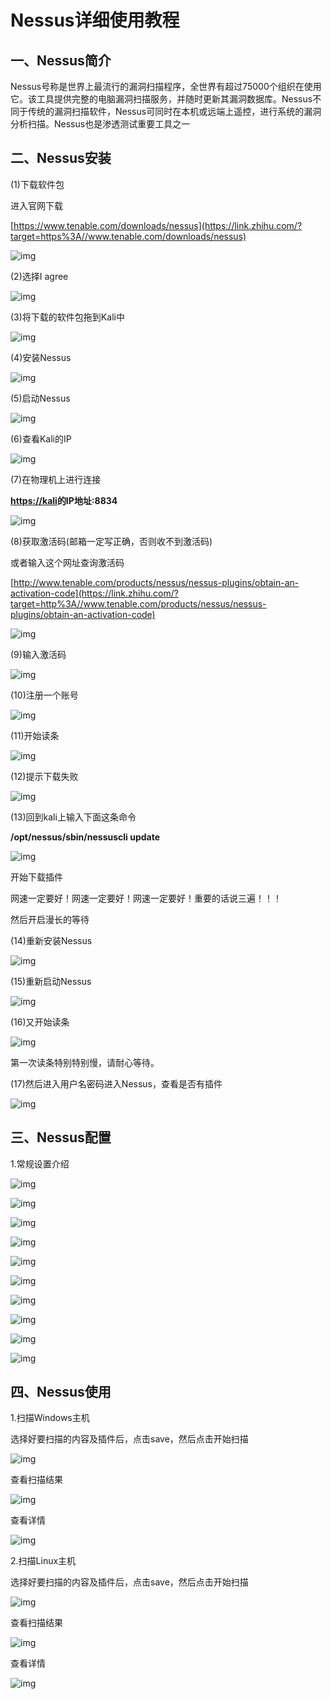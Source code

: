 # Nessus详细使用教程

## 一、Nessus简介

Nessus号称是世界上最流行的漏洞扫描程序，全世界有超过75000个组织在使用它。该工具提供完整的电脑漏洞扫描服务，并随时更新其漏洞数据库。Nessus不同于传统的漏洞扫描软件，Nessus可同时在本机或远端上遥控，进行系统的漏洞分析扫描。Nessus也是渗透测试重要工具之一

## 二、Nessus安装

(1)下载软件包

进入官网下载

[https://www.tenable.com/downloads/nessus](https://link.zhihu.com/?target=https%3A//www.tenable.com/downloads/nessus)

![img](https://pic2.zhimg.com/80/v2-9ea3091368d9d21f6033f79b9b71c2b9_720w.jpg)

(2)选择I agree

![img](https://pic4.zhimg.com/80/v2-44f8fdf4dfdaa3ece6745fdbaec07437_720w.jpg)

(3)将下载的软件包拖到Kali中

![img](https://pic4.zhimg.com/80/v2-39e66df1c804eed5c3c280883772d92b_720w.jpg)

(4)安装Nessus

![img](https://pic3.zhimg.com/80/v2-dc89a40c46b6d8bfc16c144881baae46_720w.jpg)

(5)启动Nessus

![img](https://pic3.zhimg.com/80/v2-e096dc1dddb971ec5a4824be553d11da_720w.png)

(6)查看Kali的IP

![img](https://pic4.zhimg.com/80/v2-629d42fc46c187a1b1314610b5bd8f3f_720w.jpg)

(7)在物理机上进行连接

**[https://kali](https://link.zhihu.com/?target=https%3A//kali)的IP地址:8834**

![img](https://pic1.zhimg.com/80/v2-26ee81d0b8b5322b05d2075821879380_720w.jpg)

(8)获取激活码(邮箱一定写正确，否则收不到激活码)

或者输入这个网址查询激活码

[http://www.tenable.com/products/nessus/nessus-plugins/obtain-an-activation-code](https://link.zhihu.com/?target=http%3A//www.tenable.com/products/nessus/nessus-plugins/obtain-an-activation-code)

![img](https://pic1.zhimg.com/80/v2-f22286dfb446d52c51f1639993d33528_720w.jpg)

(9)输入激活码

![img](https://pic2.zhimg.com/80/v2-0c00419f3f99ba9546b86716b0a28811_720w.jpg)

(10)注册一个账号

![img](https://pic4.zhimg.com/80/v2-4b3b1a0f6d2670b202b9d2718081f367_720w.jpg)

(11)开始读条

![img](https://pic4.zhimg.com/80/v2-99dca3b488127e1e2a753ce3f3a1b15b_720w.jpg)

(12)提示下载失败

![img](https://pic1.zhimg.com/80/v2-6804e01c5b41ed1aafbd35a6ff858164_720w.jpg)

(13)回到kali上输入下面这条命令

**/opt/nessus/sbin/nessuscli update**

![img](https://pic2.zhimg.com/80/v2-7768879873b2d3f0a0b8fa0489a1afbd_720w.jpg)

开始下载插件

网速一定要好！网速一定要好！网速一定要好！重要的话说三遍！！！

然后开启漫长的等待

(14)重新安装Nessus

![img](https://pic2.zhimg.com/80/v2-5a3673c27b8ed0b67e795937f0c7a665_720w.jpg)

(15)重新启动Nessus

![img](https://pic4.zhimg.com/80/v2-86a1127110fe6337e4a01fe1f56e766f_720w.png)

(16)又开始读条

![img](https://pic3.zhimg.com/80/v2-160a16d906fd13387913bd4229a71d92_720w.jpg)

第一次读条特别特别慢，请耐心等待。

(17)然后进入用户名密码进入Nessus，查看是否有插件

![img](https://pic2.zhimg.com/80/v2-d430c8d09cfd8bcfe941e872d214a1e9_720w.jpg)

## 三、Nessus配置

1.常规设置介绍

![img](https://pic4.zhimg.com/80/v2-59984d70faf43463215c66f439b51e1f_720w.jpg)

![img](https://pic1.zhimg.com/80/v2-b731d46353cf07f32bb93fa48999f9f0_720w.jpg)

![img](https://pic2.zhimg.com/80/v2-fbdb217d9071fed153e50fe0a064dc25_720w.jpg)

![img](https://pic4.zhimg.com/80/v2-9f15960d70910ed1082f73bdecf64f97_720w.jpg)

![img](https://pic2.zhimg.com/80/v2-32c1b75a33091092e402cc596d4c5651_720w.jpg)

![img](https://pic4.zhimg.com/80/v2-71b7f843e08b632169907f3cc17c8353_720w.jpg)

![img](https://pic3.zhimg.com/80/v2-b686eefdde6268a93173afddce6eec6e_720w.jpg)

![img](https://pic3.zhimg.com/80/v2-44cfb0564d5d6dcd4830564fe11f749e_720w.jpg)

![img](https://pic1.zhimg.com/80/v2-5b183df3caf13e1e03a78180d20bf4e0_720w.jpg)

![img](https://pic4.zhimg.com/80/v2-ebc35e90c9377fb8084e05691adf398f_720w.jpg)

## 四、Nessus使用

1.扫描Windows主机

选择好要扫描的内容及插件后，点击save，然后点击开始扫描

![img](https://pic1.zhimg.com/80/v2-875bf0e3ccb74734e998768156706884_720w.png)

查看扫描结果

![img](https://pic1.zhimg.com/80/v2-826f398fe6deb95d0194cf06864b5c00_720w.jpg)

查看详情

![img](https://pic3.zhimg.com/80/v2-a839c480ba2b6dde39a1c848d738919a_720w.jpg)

2.扫描Linux主机

选择好要扫描的内容及插件后，点击save，然后点击开始扫描

![img](https://pic2.zhimg.com/80/v2-f7d5ebd1389fbf2be10a33e7ef6a66f1_720w.jpg)

查看扫描结果

![img](https://pic3.zhimg.com/80/v2-12ecdfe2bd28cf7a595d41fa4df0aee2_720w.jpg)

查看详情

![img](https://pic4.zhimg.com/80/v2-f6009d4b8b56ec968c99021b7a67ed23_720w.jpg)